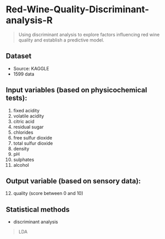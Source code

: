 # Red-Wine-Quality-Discriminant-analysis-R
> Using discriminant analysis to explore factors influencing red wine quality and establish a predictive model.
## Dataset
* Source: KAGGLE
* 1599 data
## Input variables (based on physicochemical tests):
1. fixed acidity
2. volatile acidity
3. citric acid
4. residual sugar
5. chlorides
6. free sulfur dioxide
7. total sulfur dioxide
8. density
9. pH
10. sulphates
11. alcohol
## Output variable (based on sensory data):
12. quality (score between 0 and 10)

## Statistical methods
* discriminant analysis
> LDA
